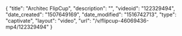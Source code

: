 {
    "title": "Architec FlipCup",
    "description": "",
    "videoid": "122329494",
    "date_created": "1507649169",
    "date_modified": "1516742713",
    "type": "captivate",
    "layout": "video",
    "url": "\/v\/flipcup-46069436-mp4\/122329494"
}